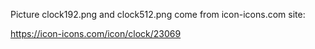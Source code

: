 Picture clock192.png and clock512.png come from icon-icons.com site:

https://icon-icons.com/icon/clock/23069
